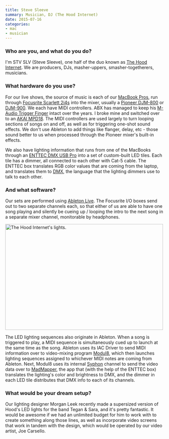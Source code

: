 ```yaml
---
title: Steve Sleeve
summary: Musician, DJ (The Hood Internet)
date: 2015-07-16
categories:
- mac
- musician
---
```


### Who are you, and what do you do?

I'm STV SLV (Steve Sleeve), one half of the duo known as [The Hood Internet](http://www.thehoodinternet.com/ "The Hood's website."). We are producers, DJs, masher-uppers, smasher-togetherers, musicians.

### What hardware do you use?

For our live shows, the source of music is each of our [MacBook Pros][macbook-pro], run through [Focusrite Scarlett 2i4s][scarlett-2i4] into the mixer, usually a [Pioneer DJM-800][djm-800] or [DJM-900][djm-900nxs]. We each have MIDI controllers. ABX has managed to keep his [M-Audio Trigger Finger][trigger-finger] intact over the years. I broke mine and switched over to an [AKAI MPD18][mpd18]. The MIDI controllers are used largely to turn looping sections of songs on and off, as well as for triggering one-shot sound effects. We don't use Ableton to add things like flanger, delay, etc - those sound better to us when processed through the Pioneer mixer's built-in effects.

We also have lighting information that runs from one of the MacBooks through an [ENTTEC DMX USB Pro][dmx-usb-pro] into a set of custom-built LED tiles. Each tile has a dimmer, all connected to each other with Cat-5 cable. The ENTTEC box translates RGB color values that are coming from the laptop, and translates them to [DMX](https://en.wikipedia.org/wiki/DMX512 "The Wikipedia entry for DMX512."), the language that the lighting dimmers use to talk to each other.

### And what software?

Our sets are performed using [Ableton Live][live]. The Focusrite I/O boxes send out to two separate channels each, so that either of us are able to have one song playing and silently be cueing up / looping the intro to the next song in a separate mixer channel, monitorable by headphones.

<img src="/images/interviews/hood.internet/lights.gif" width="500" height="335" alt="The Hood Internet's lights." class="detail">

The LED lighting sequences also originate in Ableton. When a song is triggered to play, a MIDI sequence is simultaneously cued up to launch at the same time as the song. Ableton uses its IAC Driver to send MIDI information over to video-mixing program [Modul8][], which then launches lighting sequences assigned to whichever MIDI notes are coming from Ableton. Next, Modul8 uses its internal [Syphon][] channel to send the video data over to [MadMapper][], the app that (with the help of the ENTTEC box) translates the lighting's color and brightness to DMX, and the dimmer in each LED tile distributes that DMX info to each of its channels.

### What would be your dream setup?

Our lighting designer Morgan Leek recently made a supersized version of Hood's LED lights for the band Tegan & Sara, and it's pretty fantastic. It would be awesome if we had an unlimited budget for him to work with to create something along those lines, as well as incorporate video screens that work in tandem with the design, which would be operated by our video artist, Joe Carsello.

[djm-800]: https://www.pioneerelectronics.com/PUSA/DJ/Mixers/DJM-800 "A MIDI mixer."
[djm-900nxs]: https://www.pioneerdj.com/en/product/mixer/djm-900nxs/black/overview "A MIDI mixer."
[dmx-usb-pro]: https://www.enttec.com/index.php?main_menu=Products&prod=70304&show=description "A dongle for connecting computers to DMX512 lightning systems."
[live]: https://www.ableton.com/en/live/ "Musical creation software."
[macbook-pro]: https://www.apple.com/macbook-pro/ "A laptop."
[madmapper]: https://www.madmapper.com/ "Mac software for video-mapping projections."
[modul8]: http://www.modul8.ch/index.php "Real-time video mixing/compositing software for Mac OS X."
[mpd18]: https://www.akaipro.com/product/mpd18 "A DJ pad controller."
[scarlett-2i4]: http://us.focusrite.com/usb-audio-interfaces/scarlett-2i4 "A USB audio interface."
[syphon]: http://syphon.v002.info/ "Real-time video frame mixing."
[trigger-finger]: https://www.musiciansfriend.com/keyboards-midi/m-audio-trigger-finger-16-midi-drum-control-surface "A MIDI control pad."
